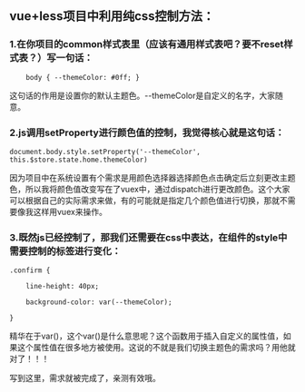 ## vue+less项目中利用纯css控制方法：

### 1.在你项目的common样式表里（应该有通用样式表吧？要不reset样式表？）写一句话：

```
    body { --themeColor: #0ff; } 

```

这句话的作用是设置你的默认主题色。--themeColor是自定义的名字，大家随意。

### 2.js调用setProperty进行颜色值的控制，我觉得核心就是这句话：

```
document.body.style.setProperty('--themeColor', this.$store.state.home.themeColor)
```

因为项目中在系统设置有个需求是用颜色选择器选择颜色点击确定后立刻更改主题色，所以我将颜色值改变写在了vuex中，通过dispatch进行更改颜色。这个大家可以根据自己的实际需求来做，有的可能就是指定几个颜色值进行切换，那就不需要像我这样用vuex来操作。

### 3.既然js已经控制了，那我们还需要在css中表达，在组件的style中需要控制的标签进行变化：

```
.confirm {

    line-height: 40px;

    background-color: var(--themeColor);

}
```

精华在于var()，这个var()是什么意思呢？这个函数用于插入自定义的属性值，如果这个属性值在很多地方被使用。这说的不就是我们切换主题色的需求吗？用他就对了！！！

写到这里，需求就被完成了，亲测有效哦。